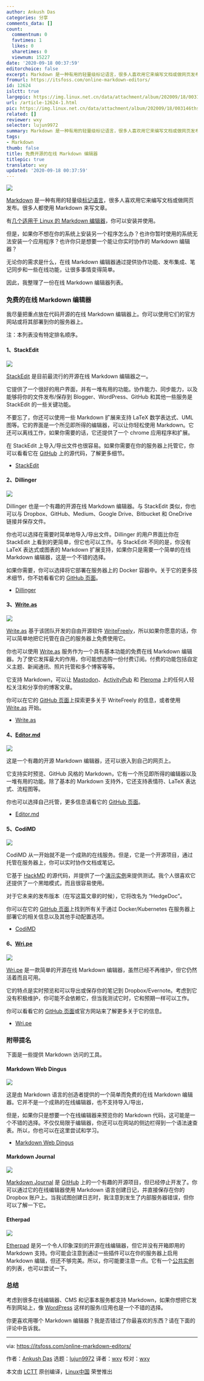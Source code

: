 ```yaml
---
author: Ankush Das
categories: 分享
comments_data: []
count:
  commentnum: 0
  favtimes: 1
  likes: 0
  sharetimes: 0
  viewnum: 15227
date: '2020-09-18 00:37:59'
editorchoice: false
excerpt: Markdown 是一种有用的轻量级标记语言，很多人喜欢用它来编写文档或做网页发布。
fromurl: https://itsfoss.com/online-markdown-editors/
id: 12624
islctt: true
largepic: https://img.linux.net.cn/data/attachment/album/202009/18/003146ths3m8gnhi2hvs2m.jpg
url: /article-12624-1.html
pic: https://img.linux.net.cn/data/attachment/album/202009/18/003146ths3m8gnhi2hvs2m.jpg.thumb.jpg
related: []
reviewer: wxy
selector: lujun9972
summary: Markdown 是一种有用的轻量级标记语言，很多人喜欢用它来编写文档或做网页发布。
tags:
- Markdown
thumb: false
title: 免费开源的在线 Markdown 编辑器
titlepic: true
translator: wxy
updated: '2020-09-18 00:37:59'
---
```


![](/data/attachment/album/202009/18/003146ths3m8gnhi2hvs2m.jpg)


[Markdown](https://en.wikipedia.org/wiki/Markdown) 是一种有用的轻量级[标记语言](https://en.wikipedia.org/wiki/Markup_language)，很多人喜欢用它来编写文档或做网页发布。很多人都使用 Markdown 来写文章。


有[几个适用于 Linux 的 Markdown 编辑器](https://itsfoss.com/best-markdown-editors-linux/)，你可以安装并使用。


但是，如果你不想在你的系统上安装另一个程序怎么办？也许你暂时使用的系统无法安装一个应用程序？也许你只是想要一个能让你实时协作的 Markdown 编辑器？


无论你的需求是什么，在线 Markdown 编辑器通过提供协作功能、发布集成、笔记同步和一些在线功能，让很多事情变得简单。


因此，我整理了一份在线 Markdown 编辑器列表。


### 免费的在线 Markdown 编辑器


我尽量把重点放在代码开源的在线 Markdown 编辑器上。你可以使用它们的官方网站或将其部署到你的服务器上。


注：本列表没有特定排名顺序。


#### 1、StackEdit


![](/data/attachment/album/202009/18/003406ul7e637i02l29437.png)


[StackEdit](https://itsfoss.com/stackedit-markdown-editor/) 是目前最流行的开源在线 Markdown 编辑器之一。


它提供了一个很好的用户界面，并有一堆有用的功能。协作能力、同步能力，以及能够将你的文件发布/保存到 Blogger、WordPress、GitHub 和其他一些服务是 StackEdit 的一些关键功能。


不要忘了，你还可以使用一些 Markdown 扩展来支持 LaTeX 数学表达式、UML 图等。它的界面是一个所见即所得的编辑器，可以让你轻松使用 Markdown。它还可以离线工作，如果你需要的话，它还提供了一个 chrome 应用程序和扩展。


在 StackEdit 上导入/导出文件也很容易。如果你需要在你的服务器上托管它，你可以看看它在 [GitHub](https://github.com/benweet/stackedit) 上的源代码，了解更多细节。


* [StackEdit](https://stackedit.io/)


#### 2、Dillinger


![](/data/attachment/album/202009/18/003433n9h960ucxu22v6uz.jpg)


Dillinger 也是一个有趣的开源在线 Markdown 编辑器。与 StackEdit 类似，你也可以与 Dropbox、GitHub、Medium、Google Drive、Bitbucket 和 OneDrive 链接并保存文件。


你也可以选择在需要时简单地导入/导出文件。Dillinger 的用户界面比你在 StackEdit 上看到的更简单，但它也可以工作。与 StackEdit 不同的是，你没有 LaTeX 表达式或图表的 Markdown 扩展支持，如果你只是需要一个简单的在线 Markdown 编辑器，这是一个不错的选择。


如果你需要，你可以选择将它部署在服务器上的 Docker 容器中。关于它的更多技术细节，你不妨看看它的 [GitHub 页面](https://github.com/joemccann/dillinger)。


* [Dillinger](https://dillinger.io/)


#### 3、[Write.as](http://Write.as)


![](/data/attachment/album/202009/18/003449zy4aeumih4pdbpud.jpg)


[Write.as](http://Write.as) 基于该团队开发的自由开源软件 [WriteFreely](https://writefreely.org/)，所以如果你愿意的话，你可以简单地把它托管在自己的服务器上免费使用它。


你也可以使用 [Write.as](http://Write.as) 服务作为一个具有基本功能的免费在线 Markdown 编辑器。为了使它发挥最大的作用，你可能想选购一份付费订阅。付费的功能包括自定义主题、新闻通讯、照片托管和多个博客等等。


它支持 Markdown，可以让 [Mastodon](https://itsfoss.com/mastodon-open-source-alternative-twitter/)、[ActivityPub](https://en.wikipedia.org/wiki/ActivityPub) 和 [Pleroma](https://pleroma.social/) 上的任何人轻松关注和分享你的博客文章。


你可以在它的 [GitHub 页面](https://github.com/writeas/writefreely)上探索更多关于 WriteFreely 的信息，或者使用 [Write.as](http://Write.as) 开始。


* [Write.as](https://write.as/)


#### 4、[Editor.md](http://Editor.md)


![](/data/attachment/album/202009/18/003521l2x5aahgis6phyy8.jpg)


这是一个有趣的开源 Markdown 编辑器，还可以嵌入到自己的网页上。


它支持实时预览、GitHub 风格的 Markdown，它有一个所见即所得的编辑器以及一堆有用的功能。除了基本的 Markdown 支持外，它还支持表情符、LaTeX 表达式、流程图等。


你也可以选择自己托管，更多信息请看它的 [GitHub 页面](https://github.com/pandao/editor.md)。


* [Editor.md](http://editor.md.ipandao.com/en.html)


#### 5、CodiMD


![](/data/attachment/album/202009/18/003552mfhjsh0149ahmqa1.png)


CodiMD 从一开始就不是一个成熟的在线服务。但是，它是一个开源项目，通过托管在服务器上，你可以实时协作文档或笔记。


它基于 [HackMD](https://hackmd.io/) 的源代码，并提供了一个[演示实例](https://demo.codimd.org/)来提供测试。我个人很喜欢它还提供了一个黑暗模式，而且很容易使用。


对于它未来的发布版本（在写这篇文章的时候），它将改名为 “HedgeDoc”。


你可以在它的 [GitHub 页面](https://github.com/codimd/server)上找到所有关于通过 Docker/Kubernetes 在服务器上部署它的相关信息以及其他手动配置选项。


* [CodiMD](https://demo.codimd.org)


#### 6、[Wri.pe](http://Wri.pe)


![](/data/attachment/album/202009/18/003622iem2etmm9ghzxuz2.jpg)


[Wri.pe](http://Wri.pe) 是一款简单的开源在线 Markdown 编辑器，虽然已经不再维护，但它仍然活着而且可用。


它的特点是实时预览和可以导出或保存你的笔记到 Dropbox/Evernote。考虑到它没有积极维护，你可能不会依赖它，但当我测试它时，它和预期一样可以工作。


你可以看看它的 [GitHub 页面](https://github.com/masuidrive/open-wripe)或官方网站来了解更多关于它的信息。


* [Wri.pe](https://wri.pe/)


### 附带提名


下面是一些提供 Markdown 访问的工具。


#### Markdown Web Dingus


![](/data/attachment/album/202009/18/003649e9k2kkifzpkkkk9z.jpg)


这是由 Markdown 语言的创造者提供的一个简单而免费的在线 Markdown 编辑器。它并不是一个成熟的在线编辑器，也不支持导入/导出，


但是，如果你只是想要一个在线编辑器来预览你的 Markdown 代码，这可能是一个不错的选择。不仅仅局限于编辑器，你还可以在网站的侧边栏得到一个语法速查表。所以，你也可以在这里尝试和学习。


* [Markdown Web Dingus](https://daringfireball.net/projects/markdown/dingus)


#### Markdown Journal


![](/data/attachment/album/202009/18/003720hssx8pyf9dxzoxxd.jpg)


[Markdown Journal](https://markdownjournal.com/) 是 [GitHub](https://github.com/maciakl/MarkdownJournal) 上的一个有趣的开源项目，但已经停止开发了。你可以通过它的在线编辑器使用 Markdown 语言创建日记，并直接保存在你的 Dropbox 账户上。当我试图创建日志时，我注意到发生了内部服务器错误，但你可以了解一下它。


#### Etherpad


![](/data/attachment/album/202009/18/003749vm8d3j3fjf8lrg07.png)


[Etherpad](https://etherpad.org/) 是另一个令人印象深刻的开源在线编辑器，但它并没有开箱即用的 Markdown 支持。你可能会注意到通过一些插件可以在你的服务器上启用 Markdown 编辑，但还不够完美。所以，你可能要注意一点。它有一个[公共实例](https://github.com/ether/etherpad-lite/wiki/Sites-that-run-Etherpad-Lite)的列表，也可以尝试一下。


### 总结


考虑到很多在线编辑器、CMS 和记事本服务都支持 Markdown，如果你想把它发布到网站上，像 [WordPress](https://wordpress.com/) 这样的服务/应用也是一个不错的选择。


你更喜欢用哪个 Markdown 编辑器？我是否错过了你最喜欢的东西？请在下面的评论中告诉我。




---


via: <https://itsfoss.com/online-markdown-editors/>


作者：[Ankush Das](https://itsfoss.com/author/ankush/) 选题：[lujun9972](https://github.com/lujun9972) 译者：[wxy](https://github.com/wxy) 校对：[wxy](https://github.com/wxy)


本文由 [LCTT](https://github.com/LCTT/TranslateProject) 原创编译，[Linux中国](https://linux.cn/) 荣誉推出